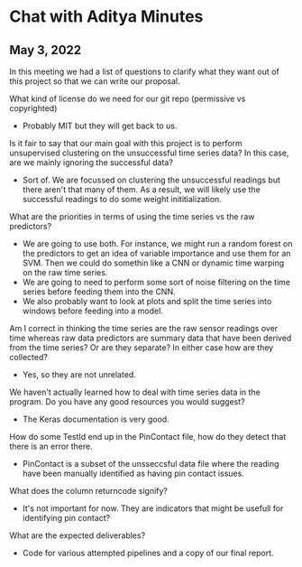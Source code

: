 # Chat with Aditya Minutes
## May 3, 2022

In this meeting we had a list of questions to clarify what they want out of this project so that we can write our proposal. 

What kind of license do we need for our git repo (permissive vs copyrighted)
- Probably MIT but they will get back to us. 

Is it fair to say that our main goal with this project is to perform unsupervised clustering on the unsuccessful time series data? In this case, are we mainly ignoring the successful data?
- Sort of. We are focussed on clustering the unsuccessful readings but there aren't that many of them. As a result, we will likely use the successful readings to do some weight inititialization. 

What are the priorities in terms of using the time series vs the raw predictors?
- We are going to use both. For instance, we might run a random forest on the predictors to get an idea of variable importance and use them for an SVM. Then we could do somethin like a CNN or dynamic time warping on the raw time series. 
- We are going to need to perform some sort of noise filtering on the time series before feeding them into the CNN. 
- We also probably want to look at plots and split the time series into windows before feeding into a model. 

Am I correct in thinking the time series are the raw sensor readings over time whereas raw data predictors are summary data that have been derived from the  time series? Or are they separate? In either case how are they collected?
- Yes, so they are not unrelated. 

We haven't actually learned how to deal with time series data in the program. Do you have any good resources you would suggest?
- The Keras documentation is very good. 

How do some TestId end up in the PinContact file, how do they detect that there is an error there.
- PinContact is a subset of the unsseccsful data file where the reading have been manually identified as having pin contact issues. 

What does the column returncode signify?
- It's not important for now. They are indicators that might be usefull for identifying pin contact?

What are the expected deliverables?
- Code for various attempted pipelines and a copy of our final report. 
